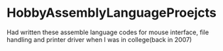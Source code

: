 # HobbyAssemblyLanguageProejcts
Had written these assemble language codes for mouse interface, file handling and printer driver when I was in college(back in 2007)
